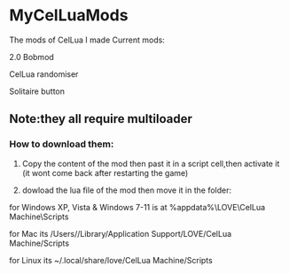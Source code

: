 # MyCelLuaMods
The mods of CelLua I made
Current mods:

2.0 Bobmod

CelLua randomiser

Solitaire button

## Note:they all require multiloader

### How to download them:
1. Copy the content of the mod then past it in a script cell,then activate it (it wont come back after restarting the game)

2. dowload the lua file of the mod then move it in the folder:

for Windows XP, Vista & Windows 7-11 is at %appdata%\LOVE\CelLua Machine\Scripts

for Mac its /Users/<your username>/Library/Application Support/LOVE/CelLua Machine/Scripts

for Linux	its ~/.local/share/love/CelLua Machine/Scripts
